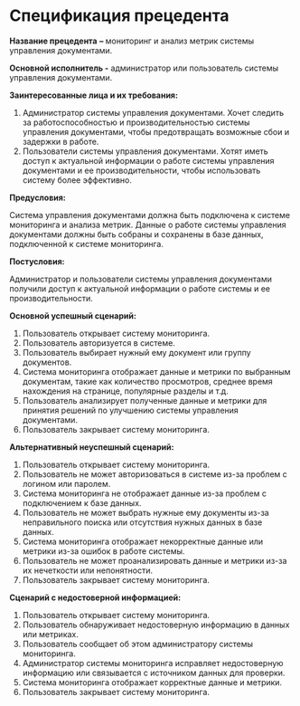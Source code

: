 
# Спецификация прецедента

**Название прецедента** **–** мониторинг и анализ метрик системы управления документами.

**Основной исполнитель -** администратор или пользователь системы управления документами.

**Заинтересованные лица и их требования:**

1. Администратор системы управления документами. Хочет следить за работоспособностью и производительностью системы управления документами, чтобы предотвращать возможные сбои и задержки в работе.
2. Пользователи системы управления документами. Хотят иметь доступ к актуальной информации о работе системы управления документами и ее производительности, чтобы использовать систему более эффективно.

**Предусловия:**

Система управления документами должна быть подключена к системе мониторинга и анализа метрик. Данные о работе системы управления документами должны быть собраны и сохранены в базе данных, подключенной к системе мониторинга.

**Постусловия:**

Администратор и пользователи системы управления документами получили доступ к актуальной информации о работе системы и ее производительности.

**Основной успешный сценарий:**

1.  Пользователь открывает систему мониторинга.
2.  Пользователь авторизуется в системе.
3.  Пользователь выбирает нужный ему документ или группу документов.
4.  Система мониторинга отображает данные и метрики по выбранным документам, такие как количество просмотров, среднее время нахождения на странице, популярные разделы и т.д.
5.  Пользователь анализирует полученные данные и метрики для принятия решений по улучшению системы управления документами.
6.  Пользователь закрывает систему мониторинга.

**Альтернативный неуспешный сценарий:**

1.  Пользователь открывает систему мониторинга.
2.  Пользователь не может авторизоваться в системе из-за проблем с логином или паролем.
3.  Система мониторинга не отображает данные из-за проблем с подключением к базе данных.
4.  Пользователь не может выбрать нужные ему документы из-за неправильного поиска или отсутствия нужных данных в базе данных.
5.  Система мониторинга отображает некорректные данные или метрики из-за ошибок в работе системы.
6.  Пользователь не может проанализировать данные и метрики из-за их нечеткости или непонятности.
7.  Пользователь закрывает систему мониторинга.

**Сценарий с недостоверной информацией:**

1.  Пользователь открывает систему мониторинга.
2.  Пользователь обнаруживает недостоверную информацию в данных или метриках.
3.  Пользователь сообщает об этом администратору системы мониторинга.
4.  Администратор системы мониторинга исправляет недостоверную информацию или связывается с источником данных для проверки.
5.  Система мониторинга отображает корректные данные и метрики.
6.  Пользователь закрывает систему мониторинга.